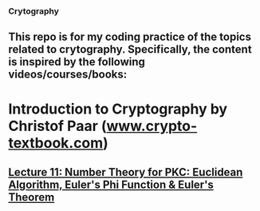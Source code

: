 ### Crytography

This repo is for my coding practice of the topics related to crytography.
Specifically, the content is inspired by the following videos/courses/books:
---
# Introduction to Cryptography by Christof Paar (www.crypto-textbook.com)
[Lecture 11: Number Theory for PKC: Euclidean Algorithm, Euler's Phi Function & Euler's Theorem](https://www.youtube.com/watch?v=fq6SXByItUI)
---
